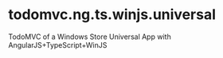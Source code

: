 todomvc.ng.ts.winjs.universal
=============================

TodoMVC of a Windows Store Universal App with AngularJS+TypeScript+WinJS

